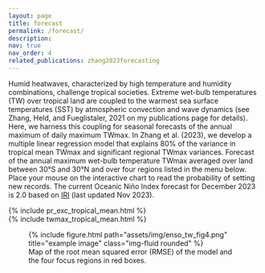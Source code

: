 ```yaml
---
layout: page
title: forecast
permalink: /forecast/
description: 
nav: true
nav_order: 4
related_publications: zhang2023forecasting
---
```

Humid heatwaves, characterized by high temperature and humidity combinations, challenge tropical societies. Extreme wet-bulb temperatures (TW) over tropical land are coupled to the warmest sea surface temperatures (SST) by atmospheric convection and wave dynamics (see Zhang, Held, and Fueglistaler, 2021 on my publications page for details). Here, we harness this coupling for seasonal forecasts of the annual maximum of daily maximum TWmax. In Zhang et al. (2023), we develop a multiple linear regression model that explains 80% of the variance in tropical mean TWmax and significant regional TWmax variances. Forecast of the annual maximum wet-bulb temperature TWmax averaged over land between 30°S and 30°N and over four regions listed in the menu below. Place your mouse on the interactive chart to read the probability of setting new records. The current Oceanic Niño Index forecast for December 2023 is 2.0 based on [IRI](https://iri.columbia.edu/our-expertise/climate/forecasts/enso/current/?enso_tab=enso-sst_table) (last updated Nov 2023).


<div class="figure-container">
  <div class="figure-item">
   {% include pr_exc_tropical_mean.html %}
     </div>
  <div class="figure-item">
    {% include twmax_tropical_mean.html %}
  </div>
</div>






<div class="row">
    <div class="col-md-16 mt-6 mt-md-0 mx-auto"> 
        <figure class="figure">
            {% include figure.html path="assets/img/enso_tw_fig4.png" title="example image" class="img-fluid rounded" %}
            <figcaption class="figure-caption text-center">Map of the root mean squared error (RMSE) of the model and the four focus regions in red boxes.</figcaption>
        </figure>
    </div>
</div>



